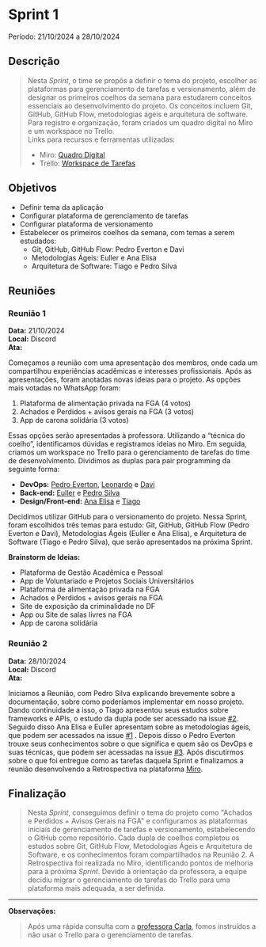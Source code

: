 # Sprint 1  
Período: 21/10/2024 a 28/10/2024  

## Descrição  
> Nesta _Sprint_, o time se propôs a definir o tema do projeto, escolher as plataformas para gerenciamento de tarefas e versionamento, além de designar os primeiros coelhos da semana para estudarem conceitos essenciais ao desenvolvimento do projeto. Os conceitos incluem Git, GitHub, GitHub Flow, metodologias ágeis e arquitetura de software. Para registro e organização, foram criados um quadro digital no Miro e um workspace no Trello.  
> Links para recursos e ferramentas utilizadas:  
> - Miro: [Quadro Digital](https://miro.com/online-whiteboard/board/uXjVLPsCO0M=/?boardAccessToken=cdit6urLSOMMALV3bvdTOkmYK6xp95oP)  
> - Trello: [Workspace de Tarefas](https://trello.com/invite/b/671420333e2bc75780e55195/ATTIb2e3efef0314897d9ef60cbbc83446d1E5E3B441/mds-project)  

## Objetivos  
- Definir tema da aplicação
- Configurar plataforma de gerenciamento de tarefas
- Configurar plataforma de versionamento
- Estabelecer os primeiros coelhos da semana, com temas a serem estudados:
  - Git, GitHub, GitHub Flow: Pedro Everton e Davi  
  - Metodologias Ágeis: Euller e Ana Elisa  
  - Arquitetura de Software: Tiago e Pedro Silva  

## Reuniões  

### Reunião 1  
**Data:** 21/10/2024  
**Local:** Discord  
**Ata:**  
 
Começamos a reunião com uma apresentação dos membros, onde cada um compartilhou experiências acadêmicas e interesses profissionais. Após as apresentações, foram anotadas novas ideias para o projeto. As opções mais votadas no WhatsApp foram:  
1. Plataforma de alimentação privada na FGA (4 votos)  
2. Achados e Perdidos + avisos gerais na FGA (3 votos)  
3. App de carona solidária (3 votos)  

Essas opções serão apresentadas à professora. Utilizando a “técnica do coelho”, identificamos dúvidas e registramos ideias no Miro. Em seguida, criamos um workspace no Trello para o gerenciamento de tarefas do time de desenvolvimento. Dividimos as duplas para pair programming da seguinte forma:  
- **DevOps:** [Pedro Everton](https://github.com/pedroeverton217), [Leonardo](https://github.com/leoramiroo) e [Davi](https://github.com/Davicamilo23)  
- **Back-end:** [Euller](https://github.com/Potatoyz908) e [Pedro Silva](https://github.com/314dro) 
- **Design/Front-end:** [Ana Elisa](https://github.com/anaelisaramos) e [Tiago](https://github.com/TiagoBalieiro)

Decidimos utilizar GitHub para o versionamento do projeto. Nessa Sprint, foram escolhidos três temas para estudo: Git, GitHub, GitHub Flow (Pedro Everton e Davi), Metodologias Ágeis (Euller e Ana Elisa), e Arquitetura de Software (Tiago e Pedro Silva), que serão apresentados na próxima Sprint.  

**Brainstorm de Ideias:**  
- Plataforma de Gestão Acadêmica e Pessoal  
- App de Voluntariado e Projetos Sociais Universitários  
- Plataforma de alimentação privada na FGA  
- Achados e Perdidos + avisos gerais na FGA  
- Site de exposição da criminalidade no DF  
- App ou Site de salas livres na FGA  
- App de carona solidária


### Reunião 2  
**Data:** 28/10/2024  
**Local:** Discord  
**Ata:** 

Iniciamos a Reunião, com Pedro Silva explicando brevemente sobre a documentação, sobre como poderíamos implementar em nosso projeto. Dando continuidade  a isso, o Tiago apresentou seus estudos sobre frameworks e APIs, o estudo da dupla pode ser acessado na issue [#2](https://github.com/unb-mds/2024-2-AcheiUnB/issues/2). Seguido disso Ana Elisa e Euller apresentam sobre as metodologias ágeis, que podem ser acessados na issue [#1](https://github.com/unb-mds/2024-2-AcheiUnB/issues/1) . Depois disso o Pedro Everton trouxe seus conhecimentos sobre o que significa e quem são os DevOps e suas técnicas, que podem ser acessadas na issue [#3](https://github.com/unb-mds/2024-2-AcheiUnB/issues/3). Após discutirmos sobre o que foi entregue como as tarefas daquela Sprint e finalizamos a reunião desenvolvendo a Retrospectiva na plataforma [Miro](https://miro.com/welcomeonboard/ZG9HNjRoeE5aQlBvcHk4dUt4ZllVSUVJdzA5d29TOThiSkdYWGtEVmFRbm9FWFY2VmxLaHRGRjRnQjdSaVFwZXwzNDU4NzY0NTIxODU1NzEzNzU0fDI=?share_link_id=626333706649).

## Finalização  
> Nesta _Sprint_, conseguimos definir o tema do projeto como "Achados e Perdidos + Avisos Gerais na FGA" e configuramos as plataformas iniciais de gerenciamento de tarefas e versionamento, estabelecendo o GitHub como repositório. Cada dupla de coelhos completou os estudos sobre Git, GitHub Flow, Metodologias Ágeis e Arquitetura de Software, e os conhecimentos foram compartilhados na Reunião 2. A Retrospectiva foi realizada no Miro, identificando pontos de melhoria para a próxima _Sprint_. Devido à orientação da professora, a equipe decidiu migrar o gerenciamento de tarefas do Trello para uma plataforma mais adequada, a ser definida.

---

**Observações:**  
> Após uma rápida consulta com a [professora Carla](https://github.com/RochaCarla), fomos instruídos a não usar o Trello para o gerenciamento de tarefas.
